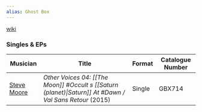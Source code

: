 ```yaml
---
alias: Ghost Box
---
```

[wiki](https://en.wikipedia.org/wiki/Ghost_Box "Ghost Box")

### Singles & EPs

|Musician|Title|Format|Catalogue Number|
|---|---|---|---|
|[Steve Moore](https://en.wikipedia.org/wiki/Steve_Moore_(musician) "Steve Moore (musician)")|_Other Voices 04: [[The Moon]] #Occult s  [[Saturn (planet)\|Saturn]] At #Dawn / Val Sans Retour_ (2015)|Single|GBX714|



